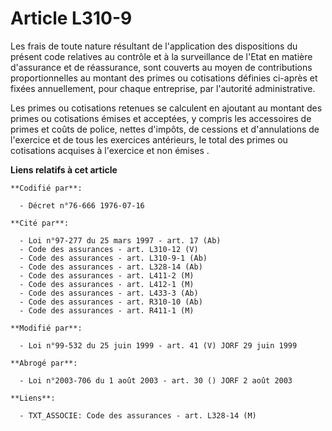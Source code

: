 # Article L310-9

Les frais de toute nature résultant de l'application des dispositions du présent code relatives au contrôle et à la
surveillance de l'Etat en matière d'assurance et de réassurance, sont couverts au moyen de contributions proportionnelles au
montant des primes ou cotisations définies ci-après et fixées annuellement, pour chaque entreprise, par l'autorité
administrative.

Les primes ou cotisations retenues se calculent en ajoutant au montant des primes ou cotisations émises et acceptées, y
compris les accessoires de primes et coûts de police, nettes d'impôts, de cessions et d'annulations de l'exercice et de tous
les exercices antérieurs, le total des primes ou cotisations acquises à l'exercice et non émises .

**Liens relatifs à cet article**

	**Codifié par**:

	  - Décret n°76-666 1976-07-16

	**Cité par**:

	  - Loi n°97-277 du 25 mars 1997 - art. 17 (Ab)
	  - Code des assurances - art. L310-12 (V)
	  - Code des assurances - art. L310-9-1 (Ab)
	  - Code des assurances - art. L328-14 (Ab)
	  - Code des assurances - art. L411-2 (M)
	  - Code des assurances - art. L412-1 (M)
	  - Code des assurances - art. L433-3 (Ab)
	  - Code des assurances - art. R310-10 (Ab)
	  - Code des assurances - art. R411-1 (M)

	**Modifié par**:

	  - Loi n°99-532 du 25 juin 1999 - art. 41 (V) JORF 29 juin 1999

	**Abrogé par**:

	  - Loi n°2003-706 du 1 août 2003 - art. 30 () JORF 2 août 2003

	**Liens**:

	  - TXT_ASSOCIE: Code des assurances - art. L328-14 (M)
